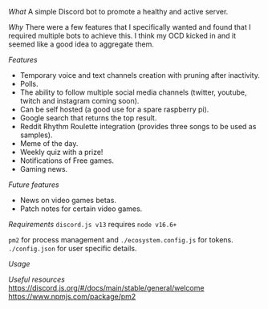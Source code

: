 *What*
A simple Discord bot to promote a healthy and active server.

*Why*
There were a few features that I specifically wanted and found that I required multiple bots to achieve this. I think my OCD kicked in and it seemed like a good idea to aggregate them.

*Features*
- Temporary voice and text channels creation with pruning after inactivity.
- Polls.
- The ability to follow multiple social media channels (twitter, youtube, twitch and instagram coming soon).
- Can be self hosted (a good use for a spare raspberry pi).
- Google search that returns the top result.
- Reddit Rhythm Roulette integration (provides three songs to be used as samples).
- Meme of the day.
- Weekly quiz with a prize!
- Notifications of Free games.
- Gaming news.

*Future features*
- News on video games betas.
- Patch notes for certain video games.

*Requirements*
`discord.js v13` requires `node v16.6+`

`pm2` for process management and `./ecosystem.config.js` for tokens.
`./config.json` for user specific details.

*Usage*

*Useful resources*
https://discord.js.org/#/docs/main/stable/general/welcome
https://www.npmjs.com/package/pm2
